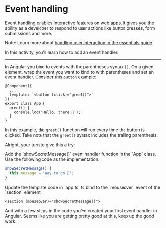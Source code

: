 # Event handling

Event handling enables interactive features on web apps. It gives you the ability as a developer to respond to user actions like button presses, form submissions and more.

Note: Learn more about [handling user interaction in the essentials guide](/essentials/templates#handling-user-interaction).

In this activity, you'll learn how to add an event handler.

<hr />

In Angular you bind to events with the parentheses syntax `()`. On a given element, wrap the event you want to bind to with parentheses and set an event handler. Consider this `button` example:

```angular-ts
@Component({
  ...
  template: `<button (click)="greet()">`
})
export class App {
  greet() {
    console.log('Hello, there 👋');
  }
}
```

In this example, the `greet()` function will run every time the button is clicked. Take note that the `greet()` syntax includes the trailing parenthesis.

Alright, your turn to give this a try:

<docs-workflow>

<docs-step title="Add an event handler">
Add the `showSecretMessage()` event handler function in the `App` class. Use the following code as the implementation:

```ts
showSecretMessage() {
  this.message = 'Way to go 🚀';
}
```

</docs-step>

<docs-step title="Bind to the template event">
Update the template code in `app.ts` to bind to the `mouseover` event of the `section` element.

```angular-html
<section (mouseover)="showSecretMessage()">
```

</docs-step>

</docs-workflow>

And with a few steps in the code you've created your first event handler in Angular. Seems like you are getting pretty good at this, keep up the good work.

